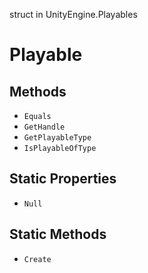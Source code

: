 struct in UnityEngine.Playables
# Playable

## Methods
- `Equals`
- `GetHandle`
- `GetPlayableType`
- `IsPlayableOfType`
## Static Properties
- `Null`
## Static Methods
- `Create`
